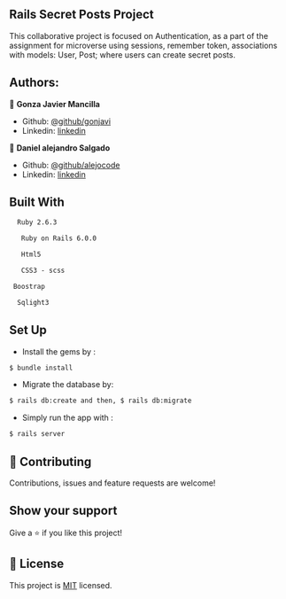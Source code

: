 ## Rails Secret Posts Project 

This collaborative project is focused on Authentication, as a part of the assignment for microverse using sessions, remember token, associations with models: User, Post; where users can create secret posts.


## Authors:
 👤 **Gonza Javier Mancilla**

- Github: [@github/gonjavi](https://github.com/gonjavi)
- Linkedin: [linkedin](https://www.linkedin.com/in/g-javier-mancilla-a686a9178/)

 👤 **Daniel alejandro Salgado**

- Github: [@github/alejocode](https://github.com/AlejoCode)
- Linkedin: [linkedin](https://www.linkedin.com/in/daniel-alejandro-salgado-sanchez-13a740b1/)


## Built With
```bash
  Ruby 2.6.3
 ```
 ```bash
   Ruby on Rails 6.0.0
 ```
  ```bash
   Html5
 ```
  ```bash
   CSS3 - scss
 ```
  ```bash
 Boostrap
```
```bash
  Sqlight3
  ```

## Set Up
* Install the gems by :
```bash
$ bundle install
```
* Migrate the database by:
```bash
$ rails db:create and then, $ rails db:migrate
```
* Simply run the app with :
```bash
$ rails server
```

## 🤝 Contributing

Contributions, issues and feature requests are welcome!


## Show your support

Give a ⭐️ if you like this project!


## 📝 License

This project is [MIT](lic.url) licensed.
